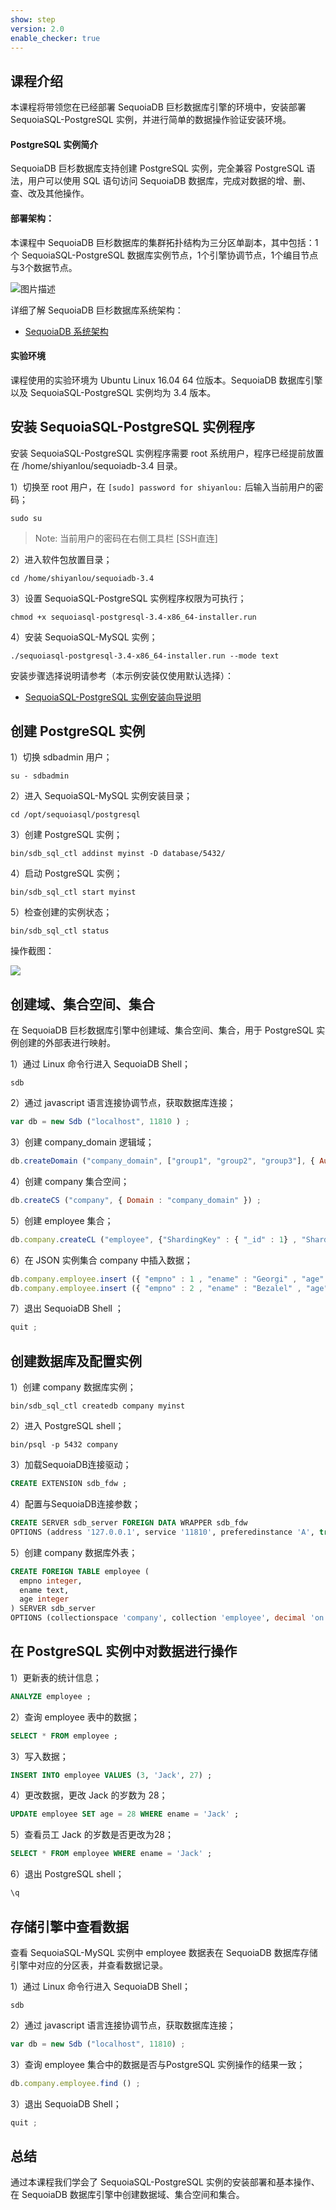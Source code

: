 ```yaml
---
show: step
version: 2.0
enable_checker: true
---
```




## 课程介绍
本课程将带领您在已经部署 SequoiaDB 巨杉数据库引擎的环境中，安装部署 SequoiaSQL-PostgreSQL 实例，并进行简单的数据操作验证安装环境。

#### PostgreSQL 实例简介
SequoiaDB 巨杉数据库支持创建 PostgreSQL 实例，完全兼容 PostgreSQL 语法，用户可以使用 SQL 语句访问 SequoiaDB 数据库，完成对数据的增、删、查、改及其他操作。
#### 部署架构：
本课程中 SequoiaDB 巨杉数据库的集群拓扑结构为三分区单副本，其中包括：1个 SequoiaSQL-PostgreSQL 数据库实例节点，1个引擎协调节点，1个编目节点与3个数据节点。

![图片描述](https://doc.shiyanlou.com/courses/1543/1207281/ef825173c9cd86053b61306ca6df9c65)

详细了解 SequoiaDB 巨杉数据库系统架构：
* [SequoiaDB 系统架构](http://doc.sequoiadb.com/cn/sequoiadb-cat_id-1519649201-edition_id-0)

#### 实验环境
课程使用的实验环境为 Ubuntu Linux 16.04 64 位版本。SequoiaDB 数据库引擎以及 SequoiaSQL-PostgreSQL 实例均为 3.4 版本。



##  安装 SequoiaSQL-PostgreSQL 实例程序
安装 SequoiaSQL-PostgreSQL 实例程序需要 root 系统用户，程序已经提前放置在 /home/shiyanlou/sequoiadb-3.4 目录。

1）切换至 root 用户，在 `[sudo] password for shiyanlou:` 后输入当前用户的密码；

```shell
sudo su
```
> Note:
> 当前用户的密码在右侧工具栏 [SSH直连]


2）进入软件包放置目录；

```shell
cd /home/shiyanlou/sequoiadb-3.4
```

3）设置 SequoiaSQL-PostgreSQL 实例程序权限为可执行；

```shell
chmod +x sequoiasql-postgresql-3.4-x86_64-installer.run  
```
4）安装 SequoiaSQL-MySQL 实例；

```shell
./sequoiasql-postgresql-3.4-x86_64-installer.run --mode text
```

安装步骤选择说明请参考（本示例安装仅使用默认选择）：
* [SequoiaSQL-PostgreSQL 实例安装向导说明](http://doc.sequoiadb.com/cn/sequoiadb-cat_id-1519628019-edition_id-304)

## 创建 PostgreSQL 实例

1）切换 sdbadmin 用户；

```shell
su - sdbadmin
```

2）进入 SequoiaSQL-MySQL 实例安装目录；

```shell
cd /opt/sequoiasql/postgresql
```

3）创建 PostgreSQL 实例；

```shell
bin/sdb_sql_ctl addinst myinst -D database/5432/
```

4）启动 PostgreSQL 实例；

```shell
bin/sdb_sql_ctl start myinst
```

5）检查创建的实例状态；

```shell
bin/sdb_sql_ctl status
```

操作截图：

![](https://doc.shiyanlou.com/courses/1539/1207281/2e3459abdbbd684d7fb320c0d4002695-0)

## 创建域、集合空间、集合

在 SequoiaDB 巨杉数据库引擎中创建域、集合空间、集合，用于 PostgreSQL 实例创建的外部表进行映射。

1）通过 Linux 命令行进入 SequoiaDB Shell；

```shell
sdb
```
2）通过 javascript 语言连接协调节点，获取数据库连接；

```javascript
var db = new Sdb ("localhost", 11810 ) ;
```

3）创建 company_domain 逻辑域；

```javascript
db.createDomain ("company_domain", ["group1", "group2", "group3"], { AutoSplit : true }) ;
```

4）创建 company 集合空间；

```javascript
db.createCS ("company", { Domain : "company_domain" }) ;
```

5）创建 employee 集合；

```javascript
db.company.createCL ("employee", {"ShardingKey" : { "_id" : 1} , "ShardingType" : "hash" , "ReplSize" : -1 , "Compressed" : true , "CompressionType" : "lzw" , "AutoSplit" : true , "EnsureShardingIndex" : false }) ;
```

6）在 JSON 实例集合 company 中插入数据；

```javascript
db.company.employee.insert ({ "empno" : 1 , "ename" : "Georgi" , "age" : 48 }) ;
db.company.employee.insert ({ "empno" : 2 , "ename" : "Bezalel" , "age" : 21 }) ;
```

7）退出 SequoiaDB Shell ；

```javascript
quit ;
```

## 创建数据库及配置实例

1）创建 company 数据库实例；

```shell
bin/sdb_sql_ctl createdb company myinst
```

2）进入 PostgreSQL shell；

```shell
bin/psql -p 5432 company
```

3）加载SequoiaDB连接驱动；

```sql
CREATE EXTENSION sdb_fdw ;
```

4）配置与SequoiaDB连接参数；

```sql
CREATE SERVER sdb_server FOREIGN DATA WRAPPER sdb_fdw 
OPTIONS (address '127.0.0.1', service '11810', preferedinstance 'A', transaction 'on') ;
```

5）创建 company 数据库外表；

```sql
CREATE FOREIGN TABLE employee (
  empno integer, 
  ename text,
  age integer
) SERVER sdb_server 
OPTIONS (collectionspace 'company', collection 'employee', decimal 'on') ;
```


## 在 PostgreSQL 实例中对数据进行操作

1）更新表的统计信息；

```sql
ANALYZE employee ;
```

2）查询 employee 表中的数据；

```sql
SELECT * FROM employee ;
```

3）写入数据；

```sql
INSERT INTO employee VALUES (3, 'Jack', 27) ;
```

4）更改数据，更改 Jack 的岁数为 28；

```sql
UPDATE employee SET age = 28 WHERE ename = 'Jack' ;
```

5）查看员工 Jack 的岁数是否更改为28；

```sql
SELECT * FROM employee WHERE ename = 'Jack' ;
```

6）退出 PostgreSQL shell；

```sql
\q
```

## 存储引擎中查看数据
查看 SequoiaSQL-MySQL 实例中 employee 数据表在 SequoiaDB 数据库存储引擎中对应的分区表，并查看数据记录。

1）通过 Linux 命令行进入 SequoiaDB Shell；

```shell
sdb
```

2）通过 javascript 语言连接协调节点，获取数据库连接；

```javascript
var db = new Sdb ("localhost", 11810) ;
```

3）查询 employee 集合中的数据是否与PostgreSQL 实例操作的结果一致；

```javascript
db.company.employee.find () ;
```

3）退出 SequoiaDB Shell；

```javascript
quit ;
```

## 总结
通过本课程我们学会了 SequoiaSQL-PostgreSQL 实例的安装部署和基本操作、在 SequoiaDB 数据库引擎中创建数据域、集合空间和集合。

